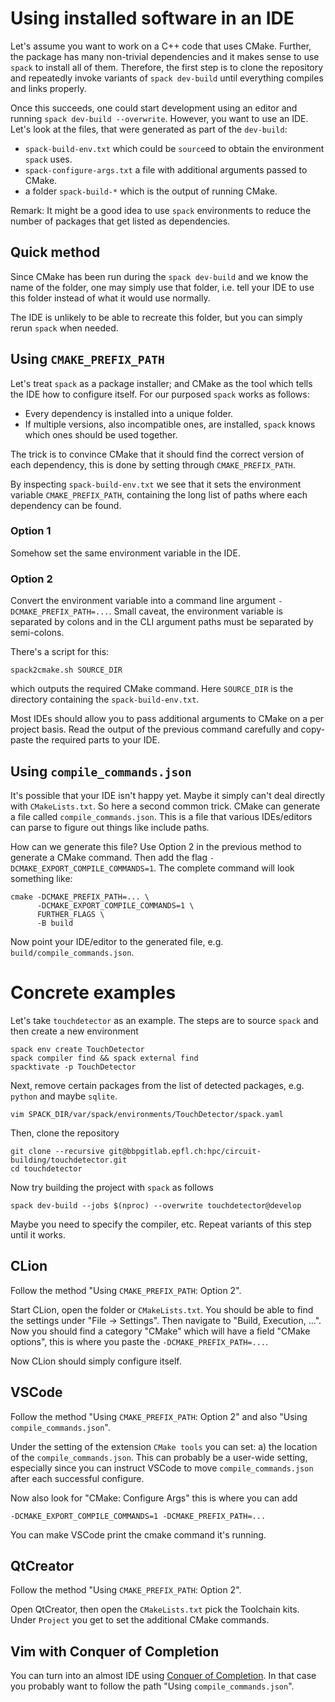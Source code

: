 # Using installed software in an IDE

Let's assume you want to work on a C++ code that uses CMake. Further, the
package has many non-trivial dependencies and it makes sense to use `spack` to
install all of them. Therefore, the first step is to clone the repository and
repeatedly invoke variants of `spack dev-build` until everything compiles and
links properly.

Once this succeeds, one could start development using an editor and running
`spack dev-build --overwrite`. However, you want to use an IDE. Let's look at
the files, that were generated as part of the `dev-build`:

  * `spack-build-env.txt` which could be `source`ed to obtain the environment
  `spack` uses.
  * `spack-configure-args.txt` a file with additional arguments passed to CMake.
  * a folder `spack-build-*` which is the output of running CMake.

Remark: It might be a good idea to use `spack` environments to reduce the
number of packages that get listed as dependencies.

## Quick method
Since CMake has been run during the `spack dev-build` and we know the name of
the folder, one may simply use that folder, i.e. tell your IDE to use this
folder instead of what it would use normally.

The IDE is unlikely to be able to recreate this folder, but you can simply
rerun `spack` when needed.

## Using `CMAKE_PREFIX_PATH`
Let's treat `spack` as a package installer; and CMake as the tool which tells
the IDE how to configure itself. For our purposed `spack` works as follows:

  * Every dependency is installed into a unique folder.
  * If multiple versions, also incompatible ones, are installed, `spack` knows
  which ones should be used together.

The trick is to convince CMake that it should find the correct version of each
dependency, this is done by setting through `CMAKE_PREFIX_PATH`.

By inspecting `spack-build-env.txt` we see that it sets the environment variable
`CMAKE_PREFIX_PATH`, containing the long list of paths where each dependency can
be found.

### Option 1
Somehow set the same environment variable in the IDE.

### Option 2
Convert the environment variable into a command line argument
`-DCMAKE_PREFIX_PATH=...`. Small caveat, the environment variable is separated
by colons and in the CLI argument paths must be separated by semi-colons.

There's a script for this:

    spack2cmake.sh SOURCE_DIR

which outputs the required CMake command. Here `SOURCE_DIR` is the directory
containing the `spack-build-env.txt`.

Most IDEs should allow you to pass additional arguments to CMake on a per
project basis. Read the output of the previous command carefully and copy-paste
the required parts to your IDE.

## Using `compile_commands.json`
It's possible that your IDE isn't happy yet. Maybe it simply can't deal directly
with `CMakeLists.txt`. So here a second common trick. CMake can generate a file
called `compile_commands.json`. This is a file that various IDEs/editors can
parse to figure out things like include paths.

How can we generate this file? Use Option 2 in the previous method to generate
a CMake command. Then add the flag `-DCMAKE_EXPORT_COMPILE_COMMANDS=1`. The
complete command will look something like:

    cmake -DCMAKE_PREFIX_PATH=... \
          -DCMAKE_EXPORT_COMPILE_COMMANDS=1 \
          FURTHER_FLAGS \
          -B build

Now point your IDE/editor to the generated file, e.g.
`build/compile_commands.json`.

# Concrete examples
Let's take `touchdetector` as an example. The steps are to source `spack`
and then create a new environment
```
spack env create TouchDetector
spack compiler find && spack external find
spacktivate -p TouchDetector
```
Next, remove certain packages from the list of detected packages, e.g.
`python` and maybe `sqlite`.
```
vim SPACK_DIR/var/spack/environments/TouchDetector/spack.yaml
```
Then, clone the repository
```
git clone --recursive git@bbpgitlab.epfl.ch:hpc/circuit-building/touchdetector.git
cd touchdetector
```
Now try building the project with `spack` as follows
```
spack dev-build --jobs $(nproc) --overwrite touchdetector@develop
```
Maybe you need to specify the compiler, etc. Repeat variants of this step
until it works.

## CLion
Follow the method "Using `CMAKE_PREFIX_PATH`: Option 2".

Start CLion, open the folder or `CMakeLists.txt`. You should be able to find
the settings under "File -> Settings". Then navigate to "Build, Execution,
...". Now you should find a category "CMake" which will have a field "CMake
options", this is where you paste the `-DCMAKE_PREFIX_PATH=...`.

Now CLion should simply configure itself.

## VSCode
Follow the method "Using `CMAKE_PREFIX_PATH`: Option 2" and also "Using
`compile_commands.json`".

Under the setting of the extension `CMake tools` you can set: a) the location
of the `compile_commands.json`. This can probably be a user-wide setting,
especially since you can instruct VSCode to move `compile_commands.json` after
each successful configure.

Now also look for "CMake: Configure Args" this is where you can add

    -DCMAKE_EXPORT_COMPILE_COMMANDS=1 -DCMAKE_PREFIX_PATH=...

You can make VSCode print the cmake command it's running.

## QtCreator
Follow the method "Using `CMAKE_PREFIX_PATH`: Option 2".

Open QtCreator, then open the `CMakeLists.txt` pick the Toolchain kits. Under
`Project` you get to set the additional CMake commands.

## Vim with Conquer of Completion
You can turn into an almost IDE using [Conquer of Completion]. In that case
you probably want to follow the path "Using `compile_commands.json`".

[Conquer of Completion]: https://github.com/neoclide/coc.nvim
